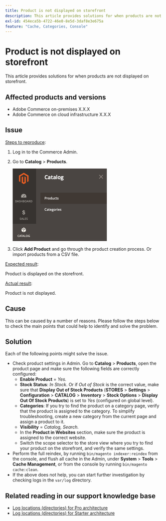 ```yaml
---
title: Product is not displayed on storefront
description: This article provides solutions for when products are not displayed on storefront.
exl-id: 454eca5b-4722-46e0-8e5d-3daf8e3e675a
feature: "Cache, Categories, Console"
---
```

# Product is not displayed on storefront

This article provides solutions for when products are not displayed on storefront.

## Affected products and versions

* Adobe Commerce on-premises X.X.X
* Adobe Commerce on cloud infrastructure X.X.X

## Issue

<u>Steps to reproduce</u>:

1. Log in to the Commerce Admin.
1. Go to **Catalog** > **Products**.

    ![open_product_page_magento_2.4.1.png](assets/open_product_page_magento_2.4.1.png)

1. Click **Add Product** and go through the product creation process. Or import products from a CSV file.

<u>Expected result</u>:

Product is displayed on the storefront.

<u>Actual result</u>:

Product is not displayed.

## Cause

This can be caused by a number of reasons. Please follow the steps below to check the main points that could help to identify and solve the problem.

## Solution

Each of the following points might solve the issue.

* Check product settings in Admin. Go to **Catalog** > **Products**, open the product page and make sure the following fields are correctly configured:
    * **Enable Product** = *Yes.*
    * **Stock Status**: *In Stock*. Or if *Out of Stock* is the correct value, make sure that **Display Out of Stock Products** (**STORES** > **Settings** > **Configuration** > **CATALOG** > **Inventory** > **Stock Options** > **Display Out Of Stock Products**) is set to *Yes* (configured on global level).
    * **Categories**: If you try to find the product on a category page, verify that the product is assigned to the category. To simplify troubleshooting, create a new category from the current page and assign a product to it.
    * **Visibility** = *Catalog, Search.*
    * In the **Product in Websites** section, make sure the product is assigned to the correct website.
    * Switch the scope selector to the store view where you try to find your product on the storefront, and verify the same settings.
* Perform the full reindex, by running `bin/magento indexer:reindex` from the console, and flush all cache in the Admin, under **System** > **Tools** > **Cache Management**, or from the console by running `bin/magento cache:clean`.
* If the above does not help, you can start further investigation by checking logs in the `var/log` directory.

## Related reading in our support knowledge base

* [Log locations (directories) for Pro architecture](/help/how-to/general/log-locations-directories-for-pro-plan-integration-staging-production.md)
* [Log locations (directories) for Starter architecture](/help/how-to/general/log-locations-directories-for-starter-plan.md)
